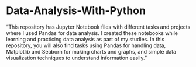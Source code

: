 # Data-Analysis-With-Python

“This repository has Jupyter Notebook files with different tasks and projects where I used Pandas for data analysis. I created these notebooks while learning and practicing data analysis as part of my studies.
In this repository, you will also find tasks using Pandas for handling data, Matplotlib and Seaborn for making charts and graphs, and simple data visualization techniques to understand information easily.”
